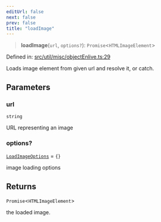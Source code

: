 ```yaml
---
editUrl: false
next: false
prev: false
title: "loadImage"
---
```


> **loadImage**(`url`, `options?`): `Promise`\<`HTMLImageElement`\>

Defined in: [src/util/misc/objectEnlive.ts:29](https://github.com/fabricjs/fabric.js/blob/b4f67b1cfd353d0e2763b168e07bce6b67895452/src/util/misc/objectEnlive.ts#L29)

Loads image element from given url and resolve it, or catch.

## Parameters

### url

`string`

URL representing an image

### options?

[`LoadImageOptions`](/api/fabric/namespaces/util/type-aliases/loadimageoptions/) = `{}`

image loading options

## Returns

`Promise`\<`HTMLImageElement`\>

the loaded image.
